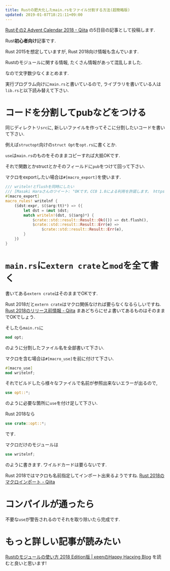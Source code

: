 ```yaml
---
title: Rustの肥大化したmain.rsをファイル分割する方法(超簡略版)
updated: 2019-01-07T18:21:11+09:00
---
```


[Rustその2 Advent Calendar 2018 - Qiita](https://qiita.com/advent-calendar/2018/rust2)
の5日目の記事として投稿します.

Rust**初心者向け**記事です.

Rust 2015を想定していますが,
Rust 2018向け情報も含んでいます.

Rustのモジュールに関する情報,
たくさん情報があって混乱しました.

なので文字数少なくまとめます.

実行プログラム向けに`main.rs`と書いているので,
ライブラリを書いている人は`lib.rs`と以下読み替えて下さい.

# コードを分割してpubなどをつける

同じディレクトリ`src`に,
新しいファイルを作ってそこに分割したいコードを書いて下さい.

例えば`structopt`向けの`struct Opt`を`opt.rs`に書くとか.

`use`は`main.rs`のものをそのままコピーすれば大抵OKです.

それで関数とかstructとかそのフィールドに`pub`をつけて回って下さい.

マクロをexportしたい場合は`#[macro_export]`を使います.

~~~rust
/// writeln!とflushを同時にしたい
/// [Masaki Haraさんのツイート: "OKです。CC0 1.0による利用を許諾します。 https://t.co/Co5FXvjWBn… "](https://twitter.com/qnighy/status/1065922217135955968)
#[macro_export]
macro_rules! writelnf {
    ($dst:expr, $($arg:tt)*) => ({
        let dst = &mut $dst;
        match writeln!(dst, $($arg)*) {
            $crate::std::result::Result::Ok(()) => dst.flush(),
            $crate::std::result::Result::Err(e) =>
                $crate::std::result::Result::Err(e),
        }
    })
}
~~~

# `main.rs`に`extern crate`と`mod`を全て書く

書いてある`extern crate`はそのままでOKです.

Rust 2018だと`extern crate`はマクロ関係なければ要らなくなるらしいですね.
[Rust 2018のリリース前情報 - Qiita](https://qiita.com/garkimasera/items/1bc973eae60fe0c10210)
まあどちらにせよ書いてあるものはそのままでOKでしょう.

そしたら`main.rs`に

~~~rust
mod opt;
~~~

のように分割したファイル名を全部書いて下さい.

マクロを含む場合は`#[macro_use]`を前に付けて下さい.

~~~rust
#[macro_use]
mod writelnf;
~~~

それでビルドしたら様々なファイルで名前が参照出来ないエラーが出るので,

~~~rust
use opt::*;
~~~

のように必要な箇所に`use`を付け足して下さい.

Rust 2018なら

~~~rust
use crate::opt::*;
~~~

です.

マクロだけのモジュールは

~~~rust
use writelnf;
~~~

のように書きます.
ワイルドカードは要らないです.

Rust 2018ではマクロも名前指定してインポート出来るようですね.
[Rust 2018のマクロインポート - Qiita](https://qiita.com/dalance/items/e736f642460ae74d506e)

# コンパイルが通ったら

不要な`use`が警告されるのでそれを取り除いたら完成です.

# もっと詳しい記事が読みたい

[Rustのモジュールの使い方 2018 Edition版 | κeenのHappy Hacκing Blog](https://keens.github.io/blog/2018/12/08/rustnomoju_runotsukaikata_2018_editionhan/)
を読むと良いと思います!
